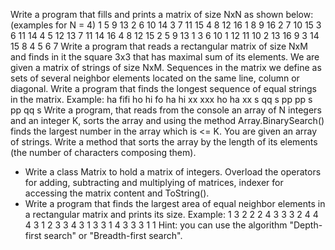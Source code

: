 Write a program that fills and prints a matrix of size NxN as shown below: (examples for N = 4)
1  5	9	13
2	6	10	14
3	7	11	15
4	8	12	16
1	8	9	16
2	7	10	15
3	6	11	14
4	5	12	13
7	11	14	16
4	8	12	15
2	5	9	13
1	3	6	10
1	12	11	10
2	13	16	9
3	14	15	8
4	5	6	7
Write a program that reads a rectangular matrix of size NxM and finds in it the square 3x3 that has maximal sum of its elements.
We are given a matrix of strings of size NxM. Sequences in the matrix we define as sets of several neighbor elements located on the same line, column or diagonal. Write a program that finds the longest sequence of equal strings in the matrix. Example:
ha	fifi	ho	hi
fo	ha	hi	xx
xxx	ho	ha	xx
s	qq	s
pp	pp	s
pp	qq	s
Write a program, that reads from the console an array of N integers and an integer K, sorts the array and using the method Array.BinarySearch() finds the largest number in the array which is <= K.
You are given an array of strings. Write a method that sorts the array by the length of its elements (the number of characters composing them).
* Write a class Matrix to hold a matrix of integers. Overload the operators for adding, subtracting and multiplying of matrices, indexer for accessing the matrix content and ToString().
* Write a program that finds the largest area of equal neighbor elements in a rectangular matrix and prints its size. Example:
1	3	2	2	2	4
3	3	3	2	4	4
4	3	1	2	3	3
4	3	1	3	3	1
4	3	3	3	1	1
Hint: you can use the algorithm "Depth-first search" or "Breadth-first search".
